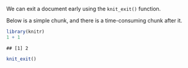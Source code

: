 We can exit a document early using the `knit_exit()` function.

Below is a simple chunk, and there is a time-consuming chunk after it.


```{.r .chunk-source}
library(knitr)
1 + 1
```

```{.chunk-output}
## [1] 2
```

```{.r .chunk-source}
knit_exit()
```



